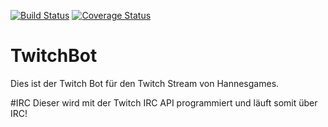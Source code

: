 [![Build Status](https://travis-ci.org/hannesgames/TwitchBot.svg?branch=master)](https://travis-ci.org/hannesgames/TwitchBot)
[![Coverage Status](https://coveralls.io/repos/github/hannesgames/TwitchBot/badge.svg?branch=master)](https://coveralls.io/github/hannesgames/TwitchBot?branch=master)

# TwitchBot
Dies ist der Twitch Bot für den Twitch Stream von Hannesgames.

#IRC
Dieser wird mit der Twitch IRC API programmiert und läuft somit über IRC!

